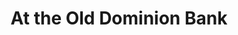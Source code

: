 ---
title: At the Old Dominion Bank
photo: /images/photos/at-the-old-dominion-bank.jpg
permalink: at-the-old-dominion-bank/
description: "I prepared for Marnie and Jeff's engagement shoot by scouting our meeting location for light and texture I could take advantage of. The rustic walls of the old Dominion Bank building caught my eye. The light cast was being filtered through nearby trees and I knew it would result in a playful light to bring them into a brilliant focus."
---